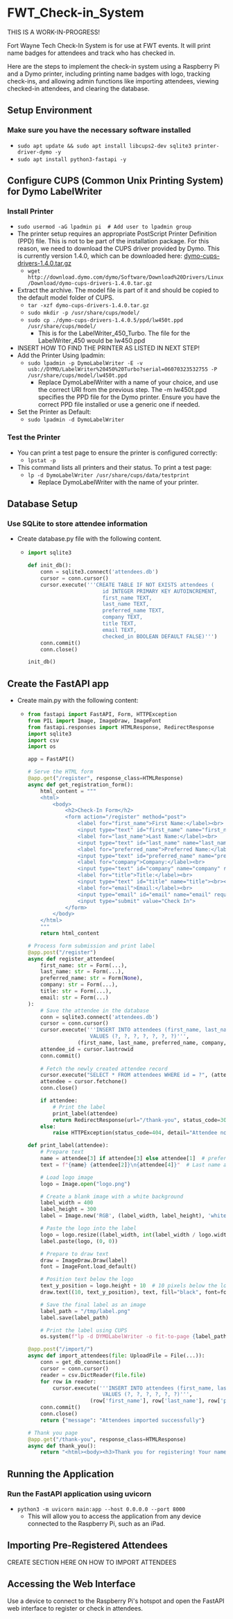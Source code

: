 # FWT_Check-in_System

THIS IS A WORK-IN-PROGRESS!

Fort Wayne Tech Check-In System is for use at FWT events.  It will print name badges for attendees and track who has checked in.

Here are the steps to implement the check-in system using a Raspberry Pi and a Dymo printer, including printing name badges with logo, tracking check-ins, and allowing admin functions like importing attendees, viewing checked-in attendees, and clearing the database.

## Setup Environment

### Make sure you have the necessary software installed

- `sudo apt update && sudo apt install libcups2-dev sqlite3 printer-driver-dymo -y`
- `sudo apt install python3-fastapi -y`

## Configure CUPS (Common Unix Printing System) for Dymo LabelWriter

### Install Printer

- `sudo usermod -aG lpadmin pi  # Add user to lpadmin group`
- The printer setup requires an appropriate PostScript Printer Definition (PPD) file. This is not to be part of the installation package. For this reason, we need to download the CUPS driver provided by Dymo. This is currently version 1.4.0, which can be downloaded here: [dymo-cups-drivers-1.4.0.tar.gz](http://download.dymo.com/dymo/Software/Download%20Drivers/Linux/Download/dymo-cups-drivers-1.4.0.tar.gz)
  - `wget http://download.dymo.com/dymo/Software/Download%20Drivers/Linux/Download/dymo-cups-drivers-1.4.0.tar.gz`
- Extract the archive. The model file is part of it and should be copied to the default model folder of CUPS.
  - `tar -xzf dymo-cups-drivers-1.4.0.tar.gz`
  - `sudo mkdir -p /usr/share/cups/model/`
  - `sudo cp ./dymo-cups-drivers-1.4.0.5/ppd/lw450t.ppd /usr/share/cups/model/`
    - This is for the LabelWriter_450_Turbo.  The file for the LabelWriter_450 would be lw450.ppd
- INSERT HOW TO FIND THE PRINTER AS LISTED IN NEXT STEP!
- Add the Printer Using lpadmin:
  - `sudo lpadmin -p DymoLabelWriter -E -v usb://DYMO/LabelWriter%20450%20Turbo?serial=06070323532755 -P /usr/share/cups/model/lw450t.ppd`
    - Replace DymoLabelWriter with a name of your choice, and use the correct URI from the previous step. The -m lw450t.ppd specifies the PPD file for the Dymo printer. Ensure you have the correct PPD file installed or use a generic one if needed.
- Set the Printer as Default:
  - `sudo lpadmin -d DymoLabelWriter`

### Test the Printer

- You can print a test page to ensure the printer is configured correctly:
  - `lpstat -p`
- This command lists all printers and their status. To print a test page:
  - `lp -d DymoLabelWriter /usr/share/cups/data/testprint`
    - Replace DymoLabelWriter with the name of your printer.

## Database Setup

### Use SQLite to store attendee information

- Create database.py file with the following content.

  - ``` python
    import sqlite3

    def init_db():
        conn = sqlite3.connect('attendees.db')
        cursor = conn.cursor()
        cursor.execute('''CREATE TABLE IF NOT EXISTS attendees (
                            id INTEGER PRIMARY KEY AUTOINCREMENT,
                            first_name TEXT,
                            last_name TEXT,
                            preferred_name TEXT,
                            company TEXT,
                            title TEXT,
                            email TEXT,
                            checked_in BOOLEAN DEFAULT FALSE)''')
        conn.commit()
        conn.close()

    init_db()
    ```

## Create the FastAPI app

- Create main.py with the following content:

  - ``` python
    from fastapi import FastAPI, Form, HTTPException
    from PIL import Image, ImageDraw, ImageFont
    from fastapi.responses import HTMLResponse, RedirectResponse
    import sqlite3
    import csv
    import os

    app = FastAPI()

    # Serve the HTML form
    @app.get("/register", response_class=HTMLResponse)
    async def get_registration_form():
        html_content = """
        <html>
            <body>
                <h2>Check-In Form</h2>
                <form action="/register" method="post">
                    <label for="first_name">First Name:</label><br>
                    <input type="text" id="first_name" name="first_name" required><br><br>
                    <label for="last_name">Last Name:</label><br>
                    <input type="text" id="last_name" name="last_name" required><br><br>
                    <label for="preferred_name">Preferred Name:</label><br>
                    <input type="text" id="preferred_name" name="preferred_name"><br><br>
                    <label for="company">Company:</label><br>
                    <input type="text" id="company" name="company" required><br><br>
                    <label for="title">Title:</label><br>
                    <input type="text" id="title" name="title"><br><br>
                    <label for="email">Email:</label><br>
                    <input type="email" id="email" name="email" required><br><br>
                    <input type="submit" value="Check In">
                </form>
            </body>
        </html>
        """
        return html_content

    # Process form submission and print label
    @app.post("/register")
    async def register_attendee(
        first_name: str = Form(...),
        last_name: str = Form(...),
        preferred_name: str = Form(None),
        company: str = Form(...),
        title: str = Form(...),
        email: str = Form(...)
    ):
        # Save the attendee in the database
        conn = sqlite3.connect('attendees.db')
        cursor = conn.cursor()
        cursor.execute('''INSERT INTO attendees (first_name, last_name, preferred_name, company, title, email, checked_in)
                        VALUES (?, ?, ?, ?, ?, ?, ?)''',
                    (first_name, last_name, preferred_name, company, title, email, True))
        attendee_id = cursor.lastrowid
        conn.commit()
        
        # Fetch the newly created attendee record
        cursor.execute("SELECT * FROM attendees WHERE id = ?", (attendee_id,))
        attendee = cursor.fetchone()
        conn.close()

        if attendee:
            # Print the label
            print_label(attendee)
            return RedirectResponse(url="/thank-you", status_code=303)
        else:
            raise HTTPException(status_code=404, detail="Attendee not found")

    def print_label(attendee):
        # Prepare text
        name = attendee[3] if attendee[3] else attendee[1]  # preferred_name or first_name
        text = f"{name} {attendee[2]}\n{attendee[4]}"  # Last name and Company

        # Load logo image
        logo = Image.open("logo.png")

        # Create a blank image with a white background
        label_width = 400
        label_height = 300
        label = Image.new('RGB', (label_width, label_height), 'white')

        # Paste the logo into the label
        logo = logo.resize((label_width, int(label_width / logo.width * logo.height)))  # Resize logo
        label.paste(logo, (0, 0))

        # Prepare to draw text
        draw = ImageDraw.Draw(label)
        font = ImageFont.load_default()

        # Position text below the logo
        text_y_position = logo.height + 10  # 10 pixels below the logo
        draw.text((10, text_y_position), text, fill="black", font=font)

        # Save the final label as an image
        label_path = "/tmp/label.png"
        label.save(label_path)

        # Print the label using CUPS
        os.system(f"lp -d DYMOLabelWriter -o fit-to-page {label_path}")

    @app.post("/import/")
    async def import_attendees(file: UploadFile = File(...)):
        conn = get_db_connection()
        cursor = conn.cursor()
        reader = csv.DictReader(file.file)
        for row in reader:
            cursor.execute('''INSERT INTO attendees (first_name, last_name, preferred_name, company, title, email) 
                            VALUES (?, ?, ?, ?, ?, ?)''',
                        (row['first_name'], row['last_name'], row['preferred_name'], row['company'], row['title'], row['email']))
        conn.commit()
        conn.close()
        return {"message": "Attendees imported successfully"}

    # Thank you page
    @app.get("/thank-you", response_class=HTMLResponse)
    async def thank_you():
        return "<html><body><h3>Thank you for registering! Your name badge is printing.</h3></body></html>"
    ```

## Running the Application

### Run the FastAPI application using uvicorn

- `python3 -m uvicorn main:app --host 0.0.0.0 --port 8000`
  - This will allow you to access the application from any device connected to the Raspberry Pi, such as an iPad.

## Importing Pre-Registered Attendees

CREATE SECTION HERE ON HOW TO IMPORT ATTENDEES

## Accessing the Web Interface

Use a device to connect to the Raspberry Pi's hotspot and open the FastAPI web interface to register or check in attendees.
